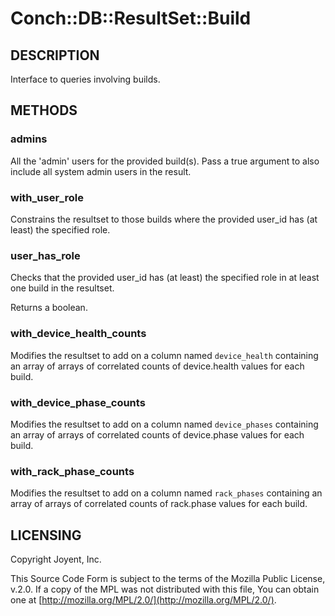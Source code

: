 # Conch::DB::ResultSet::Build

## DESCRIPTION

Interface to queries involving builds.

## METHODS

### admins

All the 'admin' users for the provided build(s). Pass a true argument to also include all
system admin users in the result.

### with\_user\_role

Constrains the resultset to those builds where the provided user\_id has (at least) the
specified role.

### user\_has\_role

Checks that the provided user\_id has (at least) the specified role in at least one build in the
resultset.

Returns a boolean.

### with\_device\_health\_counts

Modifies the resultset to add on a column named `device_health` containing an array of arrays
of correlated counts of device.health values for each build.

### with\_device\_phase\_counts

Modifies the resultset to add on a column named `device_phases` containing an array of arrays
of correlated counts of device.phase values for each build.

### with\_rack\_phase\_counts

Modifies the resultset to add on a column named `rack_phases` containing an array of arrays
of correlated counts of rack.phase values for each build.

## LICENSING

Copyright Joyent, Inc.

This Source Code Form is subject to the terms of the Mozilla Public License,
v.2.0. If a copy of the MPL was not distributed with this file, You can obtain
one at [http://mozilla.org/MPL/2.0/](http://mozilla.org/MPL/2.0/).

